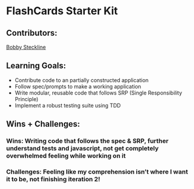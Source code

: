 # FlashCards Starter Kit

## Contributors:
[Bobby Steckline](https://github.com/rjsturing)

## Learning Goals:
- Contribute code to an partially constructed application
- Follow spec/prompts to make a working application
- Write modular, reusable code that follows SRP (Single Responsibility Principle)
- Implement a robust testing suite using TDD

## Wins + Challenges:
### Wins: Writing code that follows the spec & SRP, further understand tests and javascript, not get completely overwhelmed feeling while working on it
### Challenges: Feeling like my comprehension isn’t where I want it to be, not finishing iteration 2!
